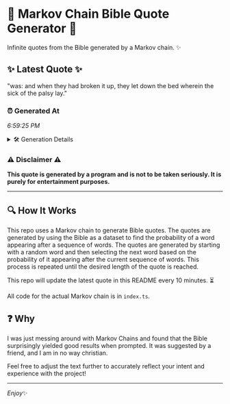 # 📖 Markov Chain Bible Quote Generator 📖

Infinite quotes from the Bible generated by a Markov chain. ✨

## ✨ Latest Quote ✨
"was: and when they had broken it up, they let down the bed wherein the sick of the palsy lay."

### ⏰ Generated At
*6:59:25 PM*

<details>
    <summary>🛠️ Generation Details</summary>
    <p>
        <strong>🌱 Seed:</strong> was:<br>
        <strong>🔄 Iterations:</strong> 19<br>
        <strong>📜 Context History:</strong><br>[ was: ]: and<br>[ was:, and ]: when<br>[ was:, and, when ]: they<br>[ was:, and, when, they ]: had<br>[ was:, and, when, they, had ]: broken<br>[ was:, and, when, they, had, broken ]: it<br>[ and, when, they, had, broken, it ]: up,<br>[ when, they, had, broken, it, up, ]: they<br>[ they, had, broken, it, up,, they ]: let<br>[ had, broken, it, up,, they, let ]: down<br>[ broken, it, up,, they, let, down ]: the<br>[ it, up,, they, let, down, the ]: bed<br>[ up,, they, let, down, the, bed ]: wherein<br>[ they, let, down, the, bed, wherein ]: the<br>[ let, down, the, bed, wherein, the ]: sick<br>[ down, the, bed, wherein, the, sick ]: of<br>[ the, bed, wherein, the, sick, of ]: the<br>[ bed, wherein, the, sick, of, the ]: palsy<br>[ wherein, the, sick, of, the, palsy ]: lay.<br>
    </p>
</details>

### ⚠️ Disclaimer ⚠️
**This quote is generated by a program and is not to be taken seriously. It is purely for entertainment purposes.**

---

## 🔍 How It Works

This repo uses a Markov chain to generate Bible quotes. The quotes are generated by using the Bible as a dataset to find the probability of a word appearing after a sequence of words. The quotes are generated by starting with a random word and then selecting the next word based on the probability of it appearing after the current sequence of words. This process is repeated until the desired length of the quote is reached.

This repo will update the latest quote in this README every 10 minutes. ⏳

All code for the actual Markov chain is in `index.ts`.

## ❓ Why

I was just messing around with Markov Chains and found that the Bible surprisingly yielded good results when prompted. 
It was suggested by a friend, and I am in no way christian.

Feel free to adjust the text further to accurately reflect your intent and experience with the project!

---

*Enjoy*✨

